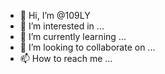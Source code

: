 - 👋 Hi, I’m @109LY
- 👀 I’m interested in ...
- 🌱 I’m currently learning ...
- 💞️ I’m looking to collaborate on ...
- 📫 How to reach me ...

<!---
109LY/109LY is a ✨ special ✨ repository because its `README.md` (this file) appears on your GitHub profile.
You can click the Preview link to take a look at your changes.
--->
